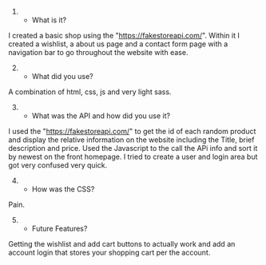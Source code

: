 1. - What is it?
  
I created a basic shop using the "https://fakestoreapi.com/". Within it I created a wishlist, a about us page and a contact form page with a navigation
bar to go throughout the website with ease.

2. - What did you use?

A combination of html, css, js and very light sass.

3. - What was the API and how did you use it?

I used the "https://fakestoreapi.com/" to get the id of each random product and display the relative information on the website including the Title, brief description and price. Used the Javascript to the call the APi info and sort it by newest on the front homepage. I tried to create a user and login area but got very confused very quick.

4. - How was the CSS?

Pain.

5. - Future Features?

Getting the wishlist and add cart buttons to actually work and add an account login that stores your shopping cart per the account.

